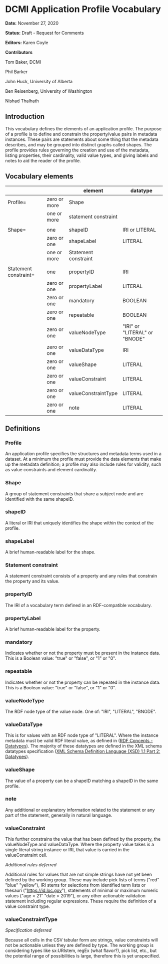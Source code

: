 # DCMI Application Profile Vocabulary

**Date:**
November 27, 2020

**Status:**
Draft - Request for Comments

**Editors:**
Karen Coyle

**Contributors**

Tom Baker, DCMI

Phil Barker

John Huck, University of Alberta

Ben Reisenberg, University of Washington

Nishad Thalhath

## Introduction

This vocabulary defines the elements of an application profile. The purpose of a profile is to define and constrain the property/value pairs in metadata instances. These pairs are statements about some thing that the metadata describes, and may be grouped into distinct graphs called shapes. The profile provides rules governing the creation and use of the metadata, listing properties, their cardinality, valid value types, and giving labels and notes to aid the reader of the profile.


## Vocabulary elements

| | |element | datatype |
|---|---|--- | ---- |
| Profile= | zero or more | Shape |
| | one or more | statement constraint
| |  |  |  |
| Shape= | one | shapeID | IRI or LITERAL
| | zero or one | shapeLabel | LITERAL
| | one or more | Statement constraint |
| |  |  |  |
| Statement constraint= | one | propertyID | IRI
| | zero or one | propertyLabel | LITERAL
| | zero or one | mandatory | BOOLEAN
| | zero or one | repeatable | BOOLEAN
| | zero or one | valueNodeType | "IRI" or "LITERAL" or "BNODE"
| | zero or one | valueDataType | IRI 
| | zero or one | valueShape | LITERAL
| | zero or one | valueConstraint | LITERAL
| | zero or one | valueConstraintType | LITERAL
| | zero or one | note | LITERAL


## Definitions

### Profile

An application profile specifies the structures and metadata terms used in a dataset. At a minimum the profile must provide the data elements that make up the metadata definition; a profile may also include rules for validity, such as value constraints and element cardinality. 

### Shape

A group of statement constraints that share a subject node and are identified with the same shapeID. 

### shapeID

A literal or IRI that uniquely identifies the shape within the context of the profile.

### shapeLabel

A brief human-readable label for the shape.

### Statement constraint

A statement constraint consists of a property and any rules that constrain the property and its value. 

### propertyID

The IRI of a vocabulary term defined in an RDF-compatible vocabulary.

### propertyLabel

A brief human-readable label for the property.

### mandatory

Indicates whether or not the property must be present in the instance data. This is a Boolean value: "true" or "false", or "1" or "0".

### repeatable

Indicates whether or not the property can be repeated in the instance data. This is a Boolean value: "true" or "false", or "1" or "0".

### valueNodeType

The RDF node type of the value node. One of: "IRI", "LITERAL", "BNODE".

### valueDataType

This is for values with an RDF node type of "LITERAL". Where the instance metadata must be valid RDF literal value, as defined in ([RDF Concepts - Datatypes](https://www.w3.org/TR/2014/REC-rdf11-concepts-20140225/#section-Datatypes)). The majority of these datatypes are defined in the XML schema datatypes specification ([XML Schema Definition Language (XSD) 1.1 Part 2: Datatypes](http://www.w3.org/TR/xmlschema11-2/)).

### valueShape

The value of a property can be a shapeID matching a shapeID in the same profile.

### note

Any additional or explanatory information related to the statement or any part of the statement, generally in natural language.

### valueConstraint

This further constrains the value that has been defined by the property, the valueNodeType and valueDataType. Where the property value takes is a single literal string instance or IRI, that value is carried in the valueConstraint cell. 

*Additional rules deferred*

Additional rules for values that are not simple strings have not yet been defined by the working group. These may include pick lists of terms ("red" "blue" "yellow"), IRI stems for selections from identified term lists or thesauri ("https://id.loc.gov"), statements of minimal or maximum numeric values ("age < 21" "date > 2019"), or any other actionable validation statement including regular expressions. These require the definition of a value constraint type.

### valueConstraintType

*Specification deferred*

Because all cells in the CSV tabular form are strings, value constraints will not be actionable unless they are defined by type. The working group is considering types like sx:URIstem, regEx (what flavor?), pick list, etc., but the potential range of possibilities is large, therefore this is yet unspecified.


